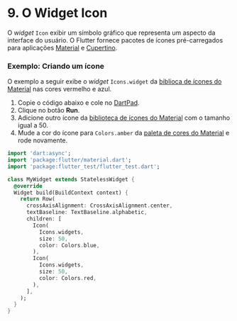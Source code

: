 # 9. O Widget Icon

O _widget_ `Icon` exibir um símbolo gráfico que representa um aspecto da interface do usuário. O Flutter fornece pacotes de ícones pré-carregados para aplicações [Material](https://api.flutter.dev/flutter/material/MaterialApp-class.html) e [Cupertino](https://api.flutter.dev/flutter/cupertino/CupertinoApp-class.html).

### Exemplo: Criando um ícone

O exemplo a seguir exibe o _widget_ `Icons.widget` da [biblioca de ícones do Material](https://api.flutter.dev/flutter/material/Icons-class.html) nas cores vermelho e azul.

1. Copie o código abaixo e cole no [DartPad](https://dartpad.dev/embed-flutter.html?id=54fa77a90f160c74382f1517d6167fda).
2. Clique no botão **Run**.
3. Adicione outro ícone da [biblioteca de ícones do Material](https://api.flutter.dev/flutter/material/Icons-class.html) com o tamanho igual a 50.
4. Mude a cor do ícone para `Colors.amber` da [paleta de cores do Material](https://api.flutter.dev/flutter/material/Colors-class.html) e rode novamente.

```dart
import 'dart:async';
import 'package:flutter/material.dart';
import 'package:flutter_test/flutter_test.dart';

class MyWidget extends StatelessWidget {
  @override
  Widget build(BuildContext context) {
    return Row(
      crossAxisAlignment: CrossAxisAlignment.center,
      textBaseline: TextBaseline.alphabetic,
      children: [
        Icon(
          Icons.widgets,
          size: 50,
          color: Colors.blue,
        ),
        Icon(
          Icons.widgets,
          size: 50,
          color: Colors.red,
        ),
      ],
    );
  }
}
```

